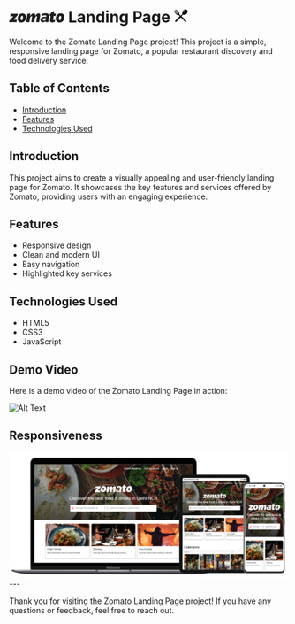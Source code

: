 # <img src="./assets/logo-black.png" alt="Spoon and Fork" width="100px" > Landing Page <img src="./public/spoon_fork.png" alt="Spoon and Fork" width="25px" height="25px">

Welcome to the Zomato Landing Page project! This project is a simple, responsive landing page for Zomato, a popular restaurant discovery and food delivery service.

## Table of Contents

- [Introduction](#introduction)
- [Features](#features)
- [Technologies Used](#technologies-used)

## Introduction

This project aims to create a visually appealing and user-friendly landing page for Zomato. It showcases the key features and services offered by Zomato, providing users with an engaging experience.

## Features

- Responsive design
- Clean and modern UI
- Easy navigation
- Highlighted key services

## Technologies Used

- HTML5
- CSS3
- JavaScript

## Demo Video

Here is a demo video of the Zomato Landing Page in action:



![Alt Text](./assets/demo.gif)
## Responsiveness


<img src="./assets/responsiveness.png" alt="desktop tab and mobile view" >
---

Thank you for visiting the Zomato Landing Page project! If you have any questions or feedback, feel free to reach out.

